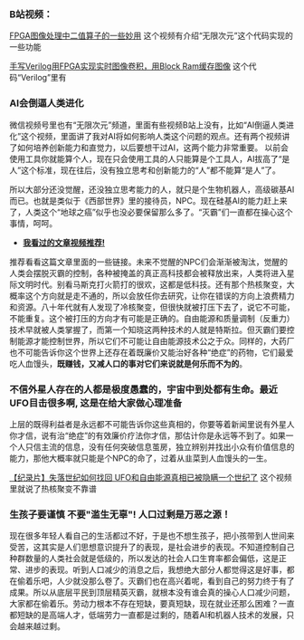 ### B站视频：
[FPGA图像处理中二值算子的一些妙用](https://www.bilibili.com/video/BV1WY411L7Bd) 这个视频有介绍“无限次元”这个代码实现的一些功能

[手写Verilog用FPGA实现实时图像卷积，用Block Ram缓存图像](https://www.bilibili.com/video/BV1B3411W7Ht) 这个代码“Verilog”里有 

### AI会倒逼人类进化 

微信视频号里也有“无限次元”频道，里面有些视频B站上没有，比如“AI倒逼人类进化”这个视频，里面讲了我对AI将如何影响人类这个问题的观点。还有两个视频讲了如何培养创新能力和直觉力，以后要想干过AI，这两个能力非常重要。 以前会使用工具你就能算个人，现在只会使用工具的人只能算是个工具人，AI拔高了“是人”这个标准，现在往后，没有独立思考和创新能力的“人”都不能算“是人”了。 

所以大部分还没觉醒，还没独立思考能力的人，就只是个生物机器人，高级碳基AI而已。也就是类似于《西部世界》里的接待员，NPC。现在硅基AI的能力赶上来了，人类这个“地球之癌”似乎也没必要保留那么多了。“灭霸”们一直都在操心这个事情，呵呵。


* [**我看过的文章视频推荐!**](https://zhuanlan.zhihu.com/p/623156118) 

推荐看看这篇文章里面的一些链接。未来不觉醒的NPC们会渐渐被淘汰，觉醒的人类会摆脱灭霸的控制，各种被掩盖的真正高科技都会被释放出来，人类将进入星际文明时代。别看马斯克打火箭打的很欢，这都是低科技。还有那个热核聚变，大概率这个方向就是走不通的，所以会放任你去研究，让你在错误的方向上浪费精力和资源。八十年代就有人发现了冷核聚变，但很快就被打压下去了，说它不可能，不能重复。这个被打压的方向才有可能是正确的。自由能源和质量调制（反重力）技术早就被人类掌握了，而第一个知晓这两种技术的人就是特斯拉。但灭霸们要控制能源才能控制世界，所以它们不可能让自由能源技术公之于众。同样的，大药厂也不可能告诉你这个世界上还存在着既廉价又能治好各种“绝症”的药物，它们最爱吃人血馒头，**既赚钱，又减人口的事对它们来说就是何乐而不为的**。

### 不信外星人存在的人都是极度愚蠢的，宇宙中到处都有生命。最近UFO目击很多啊, 这是在给大家做心理准备

上层的既得利益者是永远都不可能告诉你这些真相的，你要等着新闻里说有外星人你才信，说有治“绝症”的有效廉价疗法你才信，那估计你是永远等不到了。如果一个人只信主流的信息，没有任何突破信息茧房，独立辨别并找出小众有价值信息的能力，那他大概率就只能是个NPC的命了，过着从韭菜到人血馒头的一生。 

[【纪录片】失落世纪如何找回 UFO和自由能源真相已被隐瞒一个世纪了](https://www.bilibili.com/video/BV1PX4y1t7cA/)  这个视频里就说了热核聚变不靠谱

### 生孩子要谨慎 不要"滥生无辜"! 人口过剩是万恶之源！

现在很多年轻人看自己的生活都过不好，于是也不想生孩子，把小孩带到人世间来受苦，这其实是人们思想意识提升了的表现，是社会进步的表现。不知道控制自己种群数量的人类社会就是低级的，所以发达的社会人口生育率都会偏低，这是正常、进步的表现。听到人口减少的消息之后，我想绝大部分人都觉得这是好事，都在偷着乐吧，人少就没那么卷了。灭霸们也在高兴着呢，看到自己的努力终于有了成果。所以从底层平民到顶层精英灭霸，就根本没有谁会真的操心人口减少问题，大家都在偷着乐。劳动力根本不存在短缺，要真短缺，现在就业还那么困难？一直都短缺的是高端人才，低端劳力一直都是过剩的，随着AI和机器人技术的发展，只会越来越过剩。 
